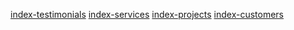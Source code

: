 [index-testimonials](index-testimonials.php)
[index-services](index-services.php)
[index-projects](index-projects.php)
[index-customers](index-customers.php)
